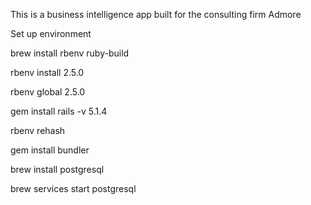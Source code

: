 This is a business intelligence app built for the consulting firm Admore

Set up environment

  brew install rbenv ruby-build

  rbenv install 2.5.0

  rbenv global 2.5.0

  gem install rails -v 5.1.4

  rbenv rehash

  gem install bundler

  brew install postgresql

  brew services start postgresql
